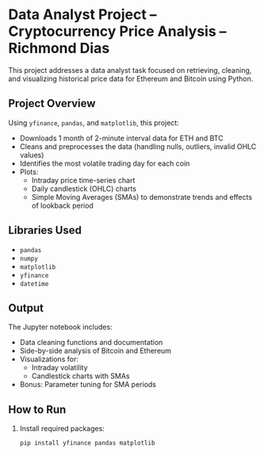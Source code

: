 # Data Analyst Project – Cryptocurrency Price Analysis – Richmond Dias

This project addresses a data analyst task focused on retrieving, cleaning, and visualizing historical price data for Ethereum and Bitcoin using Python.

## Project Overview

Using `yfinance`, `pandas`, and `matplotlib`, this project:

- Downloads 1 month of 2-minute interval data for ETH and BTC
- Cleans and preprocesses the data (handling nulls, outliers, invalid OHLC values)
- Identifies the most volatile trading day for each coin
- Plots:
  - Intraday price time-series chart
  - Daily candlestick (OHLC) charts
  - Simple Moving Averages (SMAs) to demonstrate trends and effects of lookback period

##  Libraries Used

- `pandas`
- `numpy`
- `matplotlib`
- `yfinance`
- `datetime`

## Output

The Jupyter notebook includes:

- Data cleaning functions and documentation
- Side-by-side analysis of Bitcoin and Ethereum
- Visualizations for:
  - Intraday volatility
  - Candlestick charts with SMAs
- Bonus: Parameter tuning for SMA periods

##  How to Run

1. Install required packages:
   ```bash
   pip install yfinance pandas matplotlib

